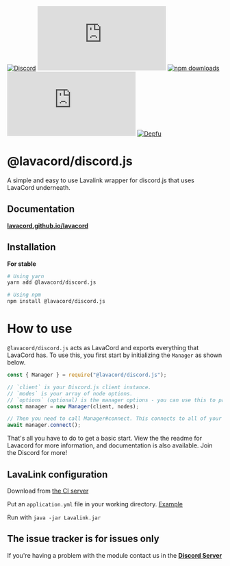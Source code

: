 [![Discord](https://discordapp.com/api/guilds/323779330033319941/embed.png)](https://discord.gg/wXrjZmV)
[![npm (scoped)](https://img.shields.io/npm/v/@lavacord/discord.js?label=npm%20version)](https://www.npmjs.com/package/@lavacord/discord.js)
[![npm downloads](https://img.shields.io/npm/dt/@lavacord/discord.js.svg?label=total%20downloads)](https://www.npmjs.com/package/@lavacord/discord.js)
[![GitHub](https://img.shields.io/github/license/lavacord/discord.js)](https://github.com/lavacord/discord.js/)
[![Depfu](https://badges.depfu.com/badges/c1805ab948c37b19d3bd3d49256c3987/overview.svg)](https://depfu.com/github/lavacord/discord.js?project_id=11809)

# @lavacord/discord.js
A simple and easy to use Lavalink wrapper for discord.js that uses LavaCord underneath.

## Documentation
[**lavacord.github.io/lavacord**](https://lavacord.github.io/Lavacord/)

## Installation

**For stable**
```bash
# Using yarn
yarn add @lavacord/discord.js

# Using npm
npm install @lavacord/discord.js
```

# How to use
`@lavacord/discord.js` acts as LavaCord and exports everything that LavaCord has.
To use this, you first start by initializing the `Manager` as shown below.

```javascript
const { Manager } = require("@lavacord/discord.js");

// `client` is your Discord.js client instance.
// `modes` is your array of node options.
// `options` (optional) is the manager options - you can use this to pass the user id and shard count manually if you want to
const manager = new Manager(client, nodes);

// Then you need to call Manager#connect. This connects to all of your Lavalink Nodes so the library can function. The function returns a Promise which you want to handle
await manager.connect();
```

That's all you have to do to get a basic start.
View the the readme for Lavacord for more information, and documentation is also available. Join the Discord for more!

## LavaLink configuration
Download from [the CI server](https://ci.fredboat.com/viewLog.html?buildId=lastSuccessful&buildTypeId=Lavalink_Build&tab=artifacts&guest=1)

Put an `application.yml` file in your working directory. [Example](https://github.com/Frederikam/Lavalink/blob/master/LavalinkServer/application.yml.example)

Run with `java -jar Lavalink.jar`

## The issue tracker is for issues only
If you're having a problem with the module contact us in the [**Discord Server**](https://discord.gg/wXrjZmV)
